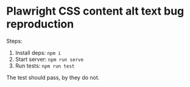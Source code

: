 # Plawright CSS content alt text bug reproduction

Steps:

1. Install deps: `npm i`
2. Start server: `npm run serve`
3. Run tests: `npm run test`

The test should pass, by they do not.
